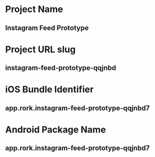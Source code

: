 
# Project Name
## Instagram Feed Prototype


# Project URL slug
## instagram-feed-prototype-qqjnbd


# iOS Bundle Identifier
## app.rork.instagram-feed-prototype-qqjnbd7


# Android Package Name
## app.rork.instagram-feed-prototype-qqjnbd7